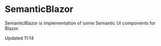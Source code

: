# SemanticBlazor
SemanticBlazor is implementation of some Semantic UI components for Blazor.

Updated 11:14
